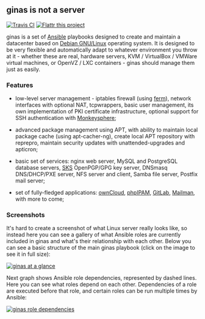 ## ginas is not a server

[![Travis CI](https://travis-ci.org/ginas/ginas.png?branch=master)](https://travis-ci.org/ginas/ginas) [![Flattr this project](http://api.flattr.com/button/flattr-badge-large.png)](https://flattr.com/submit/auto?user_id=drybjed&url=https://github.com/ginas/ginas/&title=ginas&language=&tags=github&category=software)

ginas is a set of [Ansible](http://ansible.com/) playbooks designed to create
and maintain a datacenter based on [Debian GNU/Linux](http://debian.org/)
operating system. It is designed to be very flexible and automatically adapt
to whatever environment you throw at it - whether these are real, hardware
servers, KVM / VirtualBox / VMWare virtual machines, or OpenVZ / LXC
containers - ginas should manage them just as easily.

### Features

- low-level server management - iptables firewall (using
  [ferm](http://ferm.foo-projects.org/)), network interfaces with optional NAT,
  tcpwrappers, basic user management, its own implementation of PKI certificate
  infrastructure, optional support for SSH authentication with
  [Monkeysphere](http://monkeysphere.info/);

- advanced package management using APT, with ability to maintain local
  package cache (using apt-cacher-ng), create local APT repository with
  reprepro, maintain security updates with unattended-upgrades and apticron;

- basic set of services: nginx web server, MySQL and PostgreSQL database
  servers, [SKS](http://www.keysigning.org/sks/) OpenPGP/GPG key server, DNSmasq
  DNS/DHCP/PXE server, NFS server and client, Samba file server, Postfix mail
  server;

- set of fully-fledged applications: [ownCloud](http://owncloud.org/),
  [phpIPAM](http://phpipam.net/), [GitLab](http://gitlab.org/),
  [Mailman](http://list.org/), with more to come;

### Screenshots

It's hard to create a screenshot of what Linux server really looks like, so
instead here you can see a gallery of what Ansible roles are currently
included in ginas and what's their relationship with each other. Below you can
see a basic structure of the main ginas playbook (click on the image to see
it in full size):

[![ginas at a glance](http://i.imgur.com/ITkOnT7.png)](http://i.imgur.com/ITkOnT7.png)

Next graph shows Ansible role dependencies, represented by dashed lines. Here
you can see what roles depend on each other. Dependencies of a role are
executed before that role, and certain roles can be run multiple times by
Ansible:

[![ginas role dependencies](http://i.imgur.com/RarT8MB.png)](http://i.imgur.com/RarT8MB.png)

